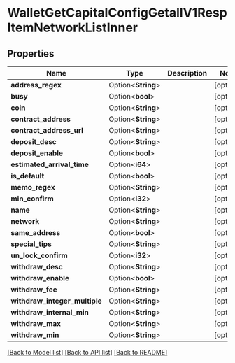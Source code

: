 # WalletGetCapitalConfigGetallV1RespItemNetworkListInner

## Properties

Name | Type | Description | Notes
------------ | ------------- | ------------- | -------------
**address_regex** | Option<**String**> |  | [optional]
**busy** | Option<**bool**> |  | [optional]
**coin** | Option<**String**> |  | [optional]
**contract_address** | Option<**String**> |  | [optional]
**contract_address_url** | Option<**String**> |  | [optional]
**deposit_desc** | Option<**String**> |  | [optional]
**deposit_enable** | Option<**bool**> |  | [optional]
**estimated_arrival_time** | Option<**i64**> |  | [optional]
**is_default** | Option<**bool**> |  | [optional]
**memo_regex** | Option<**String**> |  | [optional]
**min_confirm** | Option<**i32**> |  | [optional]
**name** | Option<**String**> |  | [optional]
**network** | Option<**String**> |  | [optional]
**same_address** | Option<**bool**> |  | [optional]
**special_tips** | Option<**String**> |  | [optional]
**un_lock_confirm** | Option<**i32**> |  | [optional]
**withdraw_desc** | Option<**String**> |  | [optional]
**withdraw_enable** | Option<**bool**> |  | [optional]
**withdraw_fee** | Option<**String**> |  | [optional]
**withdraw_integer_multiple** | Option<**String**> |  | [optional]
**withdraw_internal_min** | Option<**String**> |  | [optional]
**withdraw_max** | Option<**String**> |  | [optional]
**withdraw_min** | Option<**String**> |  | [optional]

[[Back to Model list]](../README.md#documentation-for-models) [[Back to API list]](../README.md#documentation-for-api-endpoints) [[Back to README]](../README.md)


